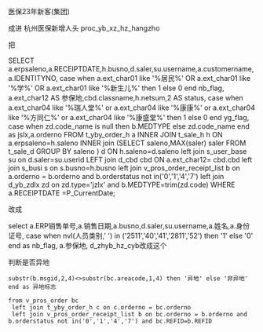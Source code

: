医保23年新客(集团)

成进 杭州医保新增人头 proc_yb_xz_hz_hangzho

 把

 SELECT a.erpsaleno,a.RECEIPTDATE,h.busno,d.saler,su.username,a.customername,a.IDENTITYNO,
    case when a.ext_char01 like '%居民%' OR a.ext_char01 like '%学%' OR a.ext_char01 like '%新生儿%' then 1 else 0 end nb_flag,
    a.ext_char12 AS 参保地,cbd.classname,h.netsum,2 AS status,
    case when a.ext_char04 like '%瑞人堂%' or a.ext_char04 like '%康康%' or a.ext_char04 like '%方同仁%'
    or a.ext_char04 like '%康盛堂%' then  1 else 0 end yg_flag,
    case when zd.code_name is null then b.MEDTYPE else zd.code_name end as jslx,a.orderno
    FROM
    t_yby_order_h a
    INNER JOIN t_sale_h h ON
    a.erpsaleno=h.saleno
    INNER join (SELECT saleno,MAX(saler) saler FROM t_sale_d GROUP BY saleno ) d ON
    h.saleno=d.saleno
    left join s_user_base su on d.saler=su.userid
    LEFT join d_cbd cbd ON a.ext_char12= cbd.cbd
    left join s_busi s on s.busno=h.busno
     left join v_pros_order_receipt_list b    on a.orderno = b.orderno and b.orderstatus not in('0','1','4','7') 
    left join d_yb_zdlx zd on zd.type='jzlx' and b.MEDTYPE=trim(zd.code)
    WHERE a.RECEIPTDATE =P_CurrentDate;

改成

select a.ERP销售单号,a.销售日期,a.busno,d.saler,su.username,a.姓名,a.身份证号,
 case when nvl(人员类别,' ') in ('2511','40','41','2811','52') then '1' else '0' end as nb_flag,
 a.参保地,
  d_zhyb_hz_cyb改成这个

判断是否异地

```
substr(b.msgid,2,4)<>substr(bc.areacode,1,4) then '异地' else '非异地' end as 异地标志

from v_pros_order bc
 left join t_yby_order_h c on c.orderno = bc.orderno
 left join v_pros_order_receipt_list b on bc.orderno = b.orderno and b.orderstatus not in('0','1','4','7') and bc.REFID=b.REFID
```
